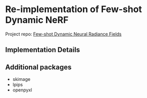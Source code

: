 # Re-implementation of Few-shot Dynamic NeRF

Project repo: [Few-shot Dynamic Neural Radiance Fields](https://github.com/FDNeRF/FDNeRF)

## Implementation Details

## Additional packages
- skimage
- lpips
- openpyxl
